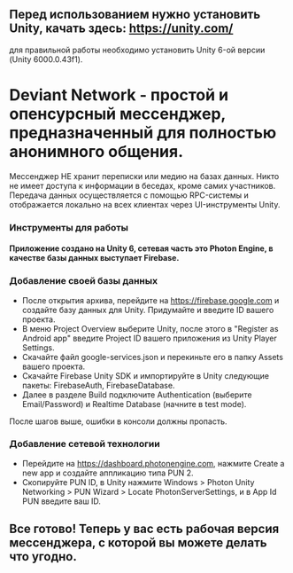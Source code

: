 ## Перед использованием нужно установить Unity, качать здесь: https://unity.com/
для правильной работы необходимо установить Unity 6-ой версии (Unity 6000.0.43f1).

# Deviant Network - простой и опенсурсный мессенджер, предназначенный для полностью анонимного общения. 
Мессенджер НЕ хранит переписки или медию на базах данных.
Никто не имеет доступа к информации в беседах, кроме самих участников. Передача данных осуществляется с помощью RPC-системы и отображается локально на всех клиентах через UI-инструменты Unity.

### Инструменты для работы
#### Приложение создано на Unity 6, сетевая часть это Photon Engine, в качестве базы данных выступает Firebase.

### Добавление своей базы данных
* После открытия архива, перейдите на https://firebase.google.com и создайте базу данных для Unity. Придумайте и введите ID вашего проекта. 
* В меню Project Overview выберите Unity, после этого в "Register as Android app" введите Project ID вашего приложения из Unity Player Settings.
* Скачайте файл google-services.json и перекиньте его в папку Assets вашего проекта.
* Скачайте Firebase Unity SDK и импортируйте в Unity следующие пакеты: FirebaseAuth, FirebaseDatabase.
* Далее в разделе Build подключите Authentication (выберите Email/Password) и Realtime Database (начните в test mode).

После шагов выше, ошибки в консоли должны пропасть.

### Добавление сетевой технологии
* Перейдите на https://dashboard.photonengine.com, нажмите Create a new app и создайте аппликацию типа PUN 2.
* Скопируйте PUN ID, в Unity нажмите Windows > Photon Unity Networking > PUN Wizard > Locate PhotonServerSettings, и в App Id PUN введите ваш ID.

## Все готово! Теперь у вас есть рабочая версия мессенджера, с которой вы можете делать что угодно.
